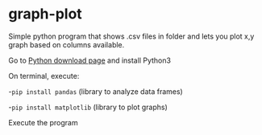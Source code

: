 # graph-plot
Simple python program that shows .csv files in folder and lets you plot x,y graph based on columns available.

Go to [Python download page](https://www.python.org/downloads/) and install Python3

On terminal, execute:

-`pip install pandas` (library to analyze data frames) 

-`pip install matplotlib` (library to plot graphs)

Execute the program
